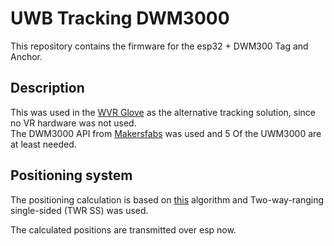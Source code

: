 # UWB Tracking DWM3000
This repository contains the firmware for the esp32 + DWM300 Tag and Anchor.

## Description 
This was used in the [WVR Glove]() as the alternative tracking solution, since no VR hardware was not used.<br/>
The DWM3000 API from  [Makersfabs](https://github.com/Makerfabs/Makerfabs-ESP32-UWB-DW3000) was used and 5 Of the UWM3000 are at least needed.


## Positioning system
The positioning calculation is based on [this](https://www.instructables.com/ESP32-UWB-Indoor-Positioning-Test/) algorithm and Two-way-ranging single-sided (TWR SS) was used.

The calculated positions are transmitted over esp now.
